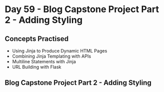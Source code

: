 # Day 59 - Blog Capstone Project Part 2 - Adding Styling

## Concepts Practised

- Using Jinja to Produce Dynamic HTML Pages
- Combining Jinja Templating with APIs
- Multiline Statements with Jinja
- URL Building with Flask

## Blog Capstone Project Part 2 - Adding Styling
